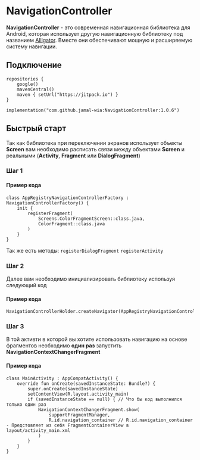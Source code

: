 # **NavigationController**

**NavigationController** - это современная навигационная библиотека для Android, которая использует
другую навигационную библиотеку под названием [Alligator](https://github.com/aartikov/Alligator).
Вместе они обеспечивают мощную и расширяемую систему навигации.

## **Подключение**

```
repositories {
    google()
    mavenCentral()
    maven { setUrl("https://jitpack.io") }
}
```

```
implementation("com.github.jamal-wia:NavigationController:1.0.6")
```

## **Быстрый старт**

Так как библиотека при переключении экранов использует объекты **Screen** вам необходимо расписать
связи между объектами **Screen** и реальными (**Activity**, **Fragment** или **DialogFragment**)

### Шаг 1

#### Пример кода

```
class AppRegistryNavigationControllerFactory : NavigationControllerFactory() {
    init {
        registerFragment(
            Screens.ColorFragmentScreen::class.java,
            ColorFragment::class.java
        )
    }
}
```
Так же есть методы: `registerDialogFragment` `registerActivity`

### Шаг 2

Далее вам необходимо инициализировать библиотеку используя следующий код

#### Пример кода

```
NavigationControllerHolder.createNavigator(AppRegistryNavigationControllerFactory())
```

### Шаг 3

В той активти в которой вы хотите использовать навигацию на основе фрагментов необходимо
**один раз** запустить **NavigationContextChangerFragment**

#### Пример кода

```
class MainActivity : AppCompatActivity() {
    override fun onCreate(savedInstanceState: Bundle?) {
        super.onCreate(savedInstanceState)
        setContentView(R.layout.activity_main)
        if (savedInstanceState == null) { // Что бы код выполнился только один раз
            NavigationContextChangerFragment.show(
                supportFragmentManager,
                R.id.navigation_container // R.id.navigation_container - Предстовляет из себя FragmentContainerView в layout/activity_main.xml
            )
        }
    }
}
```


